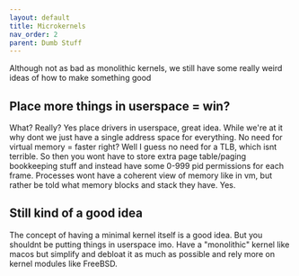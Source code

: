 ```yaml
---
layout: default
title: Microkernels
nav_order: 2
parent: Dumb Stuff
---
```


Although not as bad as monolithic kernels, we still have some really weird ideas of how to make something good

## Place more things in userspace = win?

What? Really? Yes place drivers in userspace, great idea. While we're at it why dont we just have a single address space for everything.
No need for virtual memory = faster right? Well I guess no need for a TLB, which isnt terrible. So then you wont have to store extra page table/paging bookkeeping stuff and instead have some 0-999 pid permissions for each frame. Processes wont have a coherent view of memory like in vm, but rather be told what memory blocks and stack they have. Yes.

## Still kind of a good idea

The concept of having a minimal kernel itself is a good idea. But you shouldnt be putting things in userspace imo. Have a "monolithic" kernel like macos but simplify and debloat it as much as possible and rely more on kernel modules like FreeBSD.
